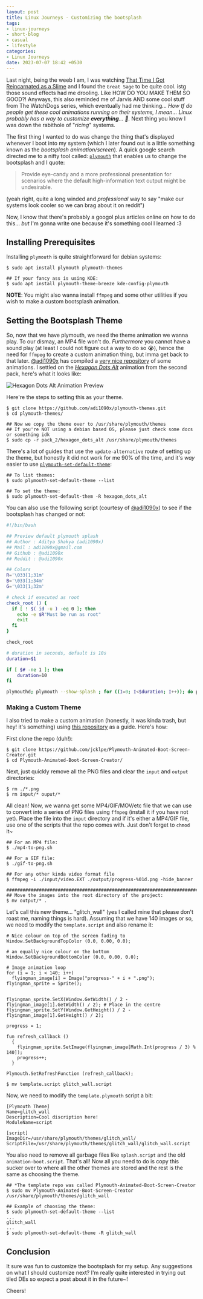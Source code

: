 ```yaml
---
layout: post
title: Linux Journeys - Customizing the bootsplash
tags:
- linux-journeys
- short-blog
- casual
- lifestyle
categories:
- Linux Journeys
date: 2023-07-07 18:42 +0530
---
```

Last night, being the weeb I am, I was watching [That Time I Got Reincarnated as a Slime](https://tensura.fandom.com/wiki/Tensei_Shitara_Slime_Datta_Ken_Wiki) and I found the `Great Sage` to be quite cool. istg those sound effects had me drooling. Like HOW DO YOU MAKE THEM SO GOOD?! Anyways, this also reminded me of Jarvis AND some cool stuff from The WatchDogs series, which eventually had me thinking... _How tf do people get these cool animations running on their systems, I mean... Linux probably has a way to customize **everything**... 🤔._ Next thing you know I was down the rabithole of "_ricing_" systems. 

The first thing I wanted to do was change the thing that's displayed whenever I boot into my system (which I later found out is a little something known as the _bootsplash animation/screen_). A quick google search directed me to a nifty tool called: [`plymouth`](https://wiki.debian.org/plymouth) that enables us to change the bootsplash and I quote:
> Provide eye-candy and a more professional presentation for scenarios where the default high-information text output might be undesirable.

(yeah right, quite a long winded and _professional_ way to say "make our systems look cooler so we can brag about it on reddit")

Now, I know that there's probably a googol plus articles online on how to do this... _but_ I'm gonna write one because it's something cool I learned :3

## Installing Prerequisites
 
Installing `plymouth` is quite straightforward for debian systems:

```shell-session
$ sudo apt install plymouth plymouth-themes

## If your fancy ass is using KDE:
$ sudo apt install plymouth-theme-breeze kde-config-plymouth
```

**NOTE**: You might also wanna install `ffmpeg` and some other utilities if you wish to make a custom bootsplash animation. 

## Setting the Bootsplash Theme

So, now that we have plymouth, we need the theme animation we wanna play. To our dismay, an MP4 file won't do. _Furthermore_ you cannot have a sound play (at least I could not figure out a way to do so 😭), hence the need for `ffmpeg` to create a custom animation thing, but imma get back to that later. [@adi1090x](https://github.com/adi1090x) has compiled a [very nice repository](https://github.com/adi1090x/plymouth-themes) of some animations. I settled on the [_Hexagon Dots Alt_](https://github.com/adi1090x/plymouth-themes/tree/master/pack_2/hexagon_dots_alt) animation from the second pack, here's what it looks like:

![Hexagon Dots Alt Animation Preview](/assets/gifs/hexagon_dots_alt.gif)

Here're the steps to setting this as your theme.
```shell-session
$ git clone https://github.com/adi1090x/plymouth-themes.git
$ cd plymouth-themes/

## Now we copy the theme over to /usr/share/plymouth/themes
## If you're NOT using a debian based OS, please just check some docs or something idk
$ sudo cp -r pack_2/hexagon_dots_alt /usr/share/plymouth/themes
```
There's a lot of guides that use the `update-alternative` route of setting up the theme, but honestly it did not work for me 90% of the time, and it's _way_ easier to use [`plymouth-set-default-theme`](https://manpages.org/plymouth-set-default-theme):
```shell-session
## To list themes:
$ sudo plymouth-set-default-theme --list

## To set the theme:
$ sudo plymouth-set-default-them -R hexagon_dots_alt
```

You can also use the following script (courtesy of [@adi1090x](https://github.com/adi1090x)) to see if the bootsplash has changed or not:
```bash
#!/bin/bash

## Preview default plymouth splash
## Author : Aditya Shakya (adi1090x)
## Mail : adi1090x@gmail.com
## Github : @adi1090x
## Reddit : @adi1090x

## Colors
R='\033[1;31m'
B='\033[1;34m'
G='\033[1;32m'

# check if executed as root
check_root () {
  if [ ! $( id -u ) -eq 0 ]; then
    echo -e $R"Must be run as root"
    exit
  fi
}

check_root

# duration in seconds, default is 10s
duration=$1

if [ $# -ne 1 ]; then
	duration=10
fi

plymouthd; plymouth --show-splash ; for ((I=0; I<$duration; I++)); do plymouth --update=test$I ; sleep 1; done; plymouth quit
```

### Making a Custom Theme

I also tried to make a custom animation (honestly, it was kinda trash, but hey! it's something) using [this repository](https://github.com/jcklpe/Plymouth-Animated-Boot-Screen-Creator) as a guide. Here's how:

First clone the repo (duh!):
```shell-session
$ git clone https://github.com/jcklpe/Plymouth-Animated-Boot-Screen-Creator.git
$ cd Plymouth-Animated-Boot-Screen-Creator/
```

Next, just quickly remove all the PNG files and clear the `input` and `output` directories:
```shell-session
$ rm ./*.png
$ rm input/* ouput/*
```

All clean! Now, we wanna get some MP4/GIF/MOV/etc file that we can use to convert into a series of PNG files using `ffmpeg` (install it if you have not yet). Place the file into the `input` directory and if it's either a MP4/GIF file, use one of the scripts that the repo comes with. Just don't forget to `chmod` it~

```shell-session
## For an MP4 file:
$ ./mp4-to-png.sh

## For a GIF file:
$ ./gif-to-png.sh

## For any other kinda video format file
$ ffmpeg -i ./input/video.EXT ./output/progress-%01d.png -hide_banner

##########################################################################
## Move the images into the root directory of the project:
$ mv output/* .
```

Let's call this new theme... "glitch\_wall" (yes I called mine that please don't roast me, naming things is hard). Assuming that we have 140 images or so, we need to modify the `template.script` and also rename it:

```script
# Nice colour on top of the screen fading to
Window.SetBackgroundTopColor (0.0, 0.00, 0.0);

# an equally nice colour on the bottom
Window.SetBackgroundBottomColor (0.0, 0.00, 0.0);

# Image animation loop
for (i = 1; i < 140; i++)
  flyingman_image[i] = Image("progress-" + i + ".png");
flyingman_sprite = Sprite();


flyingman_sprite.SetX(Window.GetWidth() / 2 - flyingman_image[1].GetWidth() / 2); # Place in the centre
flyingman_sprite.SetY(Window.GetHeight() / 2 - flyingman_image[1].GetHeight() / 2);

progress = 1;

fun refresh_callback ()
  {
    flyingman_sprite.SetImage(flyingman_image[Math.Int(progress / 3) % 140]);
    progress++;
  }
  
Plymouth.SetRefreshFunction (refresh_callback);
```

```shell-session
$ mv template.script glitch_wall.script
```

Now, we need to modify the `template.plymouth` script a bit:
```script
[Plymouth Theme]
Name=glitch_wall
Description=Cool discription here!
ModuleName=script

[script]
ImageDir=/usr/share/plymouth/themes/glitch_wall/
ScriptFile=/usr/share/plymouth/themes/glitch_wall/glitch_wall.script
```

You also need to remove all garbage files like `splash.script` and the old `animation-boot.script`.
That's all! Now all you need to do is copy this sucker over to where all the other themes are stored and the rest is the same as choosing the theme. 

```shell-session
## *The template repo was called Plymouth-Animated-Boot-Screen-Creator
$ sudo mv Plymouth-Animated-Boot-Screen-Creator /usr/share/plymouth/themes/glitch_wall

## Example of choosing the theme:
$ sudo plymouth-set-default-theme --list
...
glitch_wall
...
$ sudo plymouth-set-default-theme -R glitch_wall
```

## Conclusion

It sure was fun to customize the bootsplash for my setup. Any suggestions on what I should customize next? I'm really quite interested in trying out tiled DEs so expect a post about it in the future~!

Cheers!
